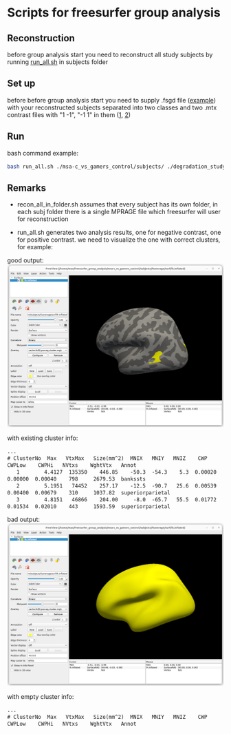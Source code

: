 # Scripts for freesurfer group analysis

## Reconstruction

before group analysis start you need to reconstruct all study subjects by running [run_all.sh](/run_all.sh) in subjects folder

## Set up

before before group analysis start you need to supply .fsgd file ([example](/degradation_study.fsgd)) with your reconstructed subjects separated into two classes and two .mtx contrast files with "1 -1", "-1 1" in them ([1](/control_vs_msa-c.mtx), [2](/msa-c_vs_control.mtx))

## Run

bash command example:
```sh
bash run_all.sh ./msa-c_vs_gamers_control/subjects/ ./degradation_study.fsgd control_vs_msa-c.mtx msa-c_vs_control.mtx 
```

## Remarks

- recon_all_in_folder.sh assumes that every subject has its own folder, in each subj folder there is a single MPRAGE file which freesurfer will user for reconstruction

- run_all.sh generates two analysis results, one for negative contrast, one for positive contrast. we need to visualize the one with correct clusters, for example:

good output:
![image](/resources/good_output.png)

with existing cluster info:
```
...
# ClusterNo  Max   VtxMax   Size(mm^2)  MNIX   MNIY   MNIZ    CWP    CWPLow    CWPHi   NVtxs    WghtVtx   Annot
   1        4.4127  135350    446.85    -50.3  -54.3    5.3  0.00020  0.00000  0.00040    798     2679.53  bankssts
   2        5.1951   74452    257.17    -12.5  -90.7   25.6  0.00539  0.00400  0.00679    310     1037.82  superiorparietal
   3        4.8151   46866    204.00     -8.0  -65.7   55.5  0.01772  0.01534  0.02010    443     1593.59  superiorparietal
```

bad output:
![image](/resources/bad_output.png)

with empty cluster info:
```
...
# ClusterNo  Max   VtxMax   Size(mm^2)  MNIX   MNIY   MNIZ    CWP    CWPLow    CWPHi   NVtxs    WghtVtx   Annot
```
